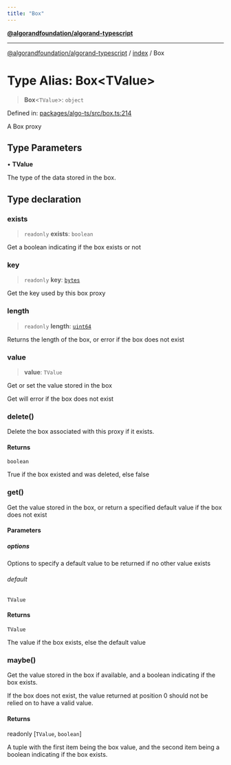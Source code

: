 ```yaml
---
title: "Box"
---
```


[**@algorandfoundation/algorand-typescript**](../../README.md)

***

[@algorandfoundation/algorand-typescript](../../README.md) / [index](../README.md) / Box

# Type Alias: Box\<TValue\>

> **Box**\<`TValue`\>: `object`

Defined in: [packages/algo-ts/src/box.ts:214](https://github.com/algorandfoundation/puya-ts/blob/main/packages/algo-ts/src/box.ts#L214)

A Box proxy

## Type Parameters

• **TValue**

The type of the data stored in the box.

## Type declaration

### exists

> `readonly` **exists**: `boolean`

Get a boolean indicating if the box exists or not

### key

> `readonly` **key**: [`bytes`](bytes.md)

Get the key used by this box proxy

### length

> `readonly` **length**: [`uint64`](uint64.md)

Returns the length of the box, or error if the box does not exist

### value

> **value**: `TValue`

Get or set the value stored in the box

Get will error if the box does not exist

### delete()

Delete the box associated with this proxy if it exists.

#### Returns

`boolean`

True if the box existed and was deleted, else false

### get()

Get the value stored in the box, or return a specified default value if the box does not exist

#### Parameters

##### options

Options to specify a default value to be returned if no other value exists

###### default

`TValue`

#### Returns

`TValue`

The value if the box exists, else the default value

### maybe()

Get the value stored in the box if available, and a boolean indicating if the box exists.

If the box does not exist, the value returned at position 0 should not be relied on to have a valid value.

#### Returns

readonly \[`TValue`, `boolean`\]

A tuple with the first item being the box value, and the second item being a boolean indicating if the box exists.
